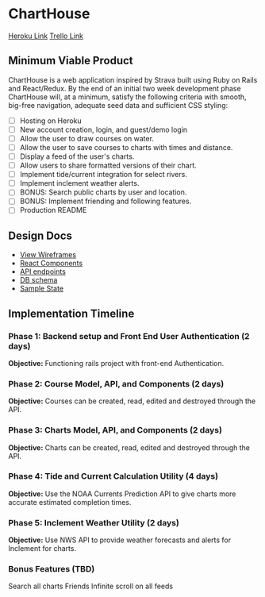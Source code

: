 # ChartHouse

[Heroku Link][heroku]
[Trello Link][trello]

[heroku]: http://www.herokuapp.com
[trello]: https://trello.com/b/ChartHouse

## Minimum Viable Product

ChartHouse is a web application inspired by Strava built using Ruby on Rails and React/Redux.
By the end of an initial two week development phase ChartHouse will, at a minimum, satisfy the
following criteria with smooth, big-free navigation, adequate seed data and sufficient CSS styling:

- [ ] Hosting on Heroku
- [ ] New account creation, login, and guest/demo login
- [ ] Allow the user to draw courses on water.
- [ ] Allow the user to save courses to charts with times and distance.
- [ ] Display a feed of the user's charts.
- [ ] Allow users to share formatted versions of their chart.
- [ ] Implement tide/current integration for select rivers.
- [ ] Implement inclement weather alerts.
- [ ] BONUS: Search public charts by user and location.
- [ ] BONUS: Implement friending and following features.
- [ ] Production README

## Design Docs

* [View Wireframes][wireframes]
* [React Components][Components]
* [API endpoints][api-endpoints]
* [DB schema][schema]
* [Sample State][sample-state]

[wireframes]: /docs/wireframes
[components]: /docs/component-hierarchy.md
[sample-state]: /docs/sample-state.md
[api-endpoints]: /docs/api-endpoints.md
[schema]: /docs/schema.md

## Implementation Timeline

### Phase 1: Backend setup and Front End User Authentication (2 days)

**Objective:** Functioning rails project with front-end Authentication.

### Phase 2: Course Model, API, and Components (2 days)

**Objective:** Courses can be created, read, edited and destroyed through the API.

### Phase 3: Charts Model, API, and Components (2 days)

**Objective:** Charts can be created, read, edited and destroyed through the API.

### Phase 4: Tide and Current Calculation Utility (4 days)

**Objective:** Use the NOAA Currents Prediction API to give charts more accurate estimated completion times.

### Phase 5: Inclement Weather Utility (2 days)

**Objective:** Use NWS API to provide weather forecasts and alerts for Inclement for charts.

### Bonus Features (TBD)

Search all charts
Friends
Infinite scroll on all feeds

